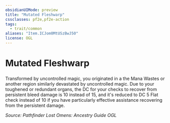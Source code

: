 ```yaml
---
obsidianUIMode: preview
title: "Mutated Fleshwarp"
cssclasses: pf2e,pf2e-action
tags:
  - trait/common
aliases: "Item.ICJom0MtUSzBwJ50"
license: OGL
---
```

# Mutated Fleshwarp

### 






Transformed by uncontrolled magic, you originated in a the Mana Wastes or another region similarly devastated by uncontrolled magic. Due to your toughened or redundant organs, the DC for your checks to recover from persistent bleed damage is 10 instead of 15, and it's reduced to DC 5 Flat check instead of 10 if you have particularly effective assistance recovering from the persistent damage.

*Source: Pathfinder Lost Omens: Ancestry Guide*
*OGL*